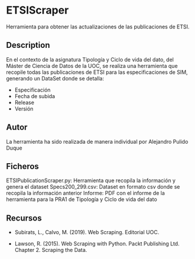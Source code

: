 # ETSIScraper
Herramienta para obtener las actualizaciones de las publicaciones de ETSI.

## Description
En el contexto de la asignatura Tipología y Ciclo de vida del dato, del Máster de Ciencia de Datos de la UOC, se realiza una herramienta que recopile todas las publicaciones de ETSI para las especificaciones de SIM, generando un DataSet donde se detalla:
* Especificación
* Fecha de subida
* Release
* Versión

## Autor
La herramienta ha sido realizada de manera individual por Alejandro Pulido Duque

## Ficheros
ETSIPublicationScraper.py: Herramienta que recopila la información y genera el dataset
Specs200_299.csv: Dataset en formato csv donde se recopila la información anterior
Informe: PDF con el informe de la herramienta para la PRA1 de Tipología y Ciclo de vida del dato

## Recursos
* Subirats, L., Calvo, M. (2019). Web Scraping. Editorial UOC.

* Lawson, R. (2015). Web Scraping with Python. Packt Publishing Ltd. Chapter 2. Scraping the Data.
